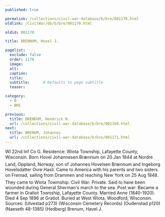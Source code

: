 ```yaml
---
published: true

permalink: /collections/civil-war-database/b/bre/001170.html
oldlink: /CivilWar/db/b/bre/001170.html

oldid: 001170

title: BRENNUM, Hovel J.

pagelist:
  exclude: false
  order: 1170
  image: 
  alt:
  caption:
  title:
  subtitle:      # Defaults to page subtitle
  teaser:

category: 
  - B 
  - BRE

previous:
  title: BRENDUM, Hendrick N.
  url: /collections/civil-war-database/b/bre/001169.html  
next:
  title: BRENUM, Johannes
  url: /collections/civil-war-database/b/bre/001171.html   
---
```

WI 22nd Inf Co G. Residence: Wiota Township, Lafayette County, Wisconsin. Born &#147;Hovel Johannesen Br&aelig;nnum&#148; on 20 Jan 1844 at Nordre Land, Oppland, Norway, son of Johannes Hovelsen Br&aelig;nnum and Ingeborg Hovelsdatter Ovre Hasli. Came to America with his parents and two sisters on &#147;Fremad&#148;, sailing from Drammen and reaching New York on 25 Aug 1848. They came to Wiota Towmship. Civil War: Private. Said to have been wounded during General Sherman&#39;s march to the sea. Post war: Became a farmer in Gratiot Township, Lafayette County. Married Anne (1840-1920). Died 4 Sep 1896 at Gratiot. Buried at West Wiota, Woodford, Wisconsin. Sources: (Ulvestad p273) (Wisconsin Cemetery Records) (Oudenstad p120) (Naeseth &#146;48-1385) (Hedberg) &#147;Brenum, Havel J.&#148;